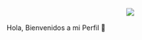 <!-- ### Hi there 👋 -->

  <h3 align="center"><img align ="center" src="https://raw.githubusercontent.com/horacioloredogarcia/perfil/8d0e0d4a4c4082b4a83d3a43cf9c2c2274e33761/matrix.svg" /></h3>
  Hola, Bienvenidos a mi Perfil 👋
<!--
**horacioloredogarcia/horacioloredogarcia** is a ✨ _special_ ✨ repository because its `README.md` (this file) appears on your GitHub profile.

Here are some ideas to get you started:

- 🔭 I’m currently working on ...
- 🌱 I’m currently learning ...
- 👯 I’m looking to collaborate on ...
- 🤔 I’m looking for help with ...
- 💬 Ask me about ...
- 📫 How to reach me: ...
- 😄 Pronouns: ...
- ⚡ Fun fact: ...
-->
